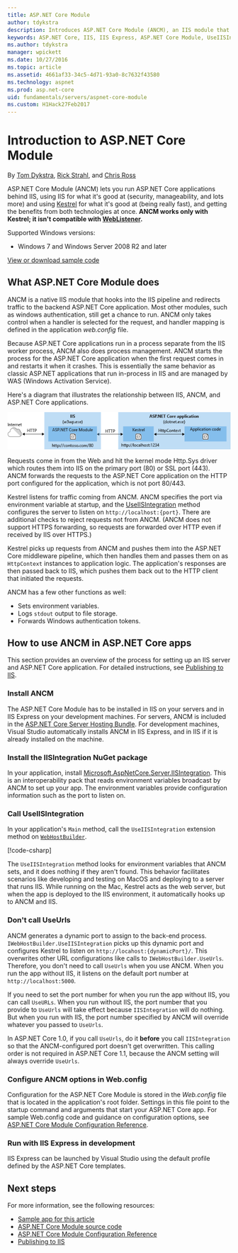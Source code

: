 ```yaml
---
title: ASP.NET Core Module
author: tdykstra
description: Introduces ASP.NET Core Module (ANCM), an IIS module that lets the Kestrel web server use IIS or IIS Express as a reverse proxy server.
keywords: ASP.NET Core, IIS, IIS Express, ASP.NET Core Module, UseIISIntegration
ms.author: tdykstra
manager: wpickett
ms.date: 10/27/2016
ms.topic: article
ms.assetid: 4661af33-34c5-4d71-93a0-8c7632f43580
ms.technology: aspnet
ms.prod: asp.net-core
uid: fundamentals/servers/aspnet-core-module
ms.custom: H1Hack27Feb2017
---
```

# Introduction to ASP.NET Core Module

By [Tom Dykstra](http://github.com/tdykstra), [Rick Strahl](https://github.com/RickStrahl), and [Chris Ross](https://github.com/Tratcher) 

ASP.NET Core Module (ANCM) lets you run ASP.NET Core applications behind IIS, using IIS for what it's good at (security, manageability, and lots more) and using [Kestrel](kestrel.md) for what it's good at (being really fast), and getting the benefits from both technologies at once. **ANCM works only with Kestrel; it isn't compatible with [WebListener](weblistener.md).** 

Supported Windows versions:

* Windows 7 and Windows Server 2008 R2 and later

[View or download sample code](https://github.com/aspnet/Docs/tree/master/aspnetcore/fundamentals/servers/aspnet-core-module/sample)

## What ASP.NET Core Module does

ANCM is a native IIS module that hooks into the IIS pipeline and redirects traffic to the backend ASP.NET Core application. Most other modules, such as windows authentication, still get a chance to run. ANCM only takes control when a handler is selected for the request, and handler mapping is defined in the application *web.config* file.

Because ASP.NET Core applications run in a process separate from the IIS worker process, ANCM also does process management. ANCM starts the process for the ASP.NET Core application when the first request comes in and restarts it when it crashes. This is essentially the same behavior as classic ASP.NET applications that run in-process in IIS and are managed by WAS (Windows Activation Service).

Here's a diagram that illustrates the relationship between IIS, ANCM, and ASP.NET Core applications.

![ASP.NET Core Module](aspnet-core-module/_static/ancm.png)

Requests come in from the Web and hit the kernel mode Http.Sys driver which routes them into IIS on the primary port (80) or SSL port (443). ANCM forwards the requests to the ASP.NET Core application on the HTTP port configured for the application, which is not port 80/443.

Kestrel listens for traffic coming from ANCM.  ANCM specifies the port via environment variable at startup, and the [UseIISIntegration](#call-useiisintegration) method configures the server to listen on `http://localhost:{port}`. There are additional checks to reject requests not from ANCM. (ANCM does not support HTTPS forwarding, so requests are forwarded over HTTP even if received by IIS over HTTPS.)

Kestrel picks up requests from ANCM and pushes them into the ASP.NET Core middleware pipeline, which then handles them and passes them on as `HttpContext` instances to application logic. The application's responses are then passed back to IIS, which pushes them back out to the HTTP client that initiated the requests.

ANCM has a few other functions as well:

* Sets environment variables.
* Logs `stdout` output to file storage.
* Forwards Windows authentication tokens.

## How to use ANCM in ASP.NET Core apps

This section provides an overview of the process for setting up an IIS server and ASP.NET Core application. For detailed instructions, see [Publishing to IIS](../../publishing/iis.md).

### Install ANCM

The ASP.NET Core Module has to be installed in IIS on your servers and in IIS Express on your development machines. For servers, ANCM is included in the [ASP.NET Core Server Hosting Bundle](https://go.microsoft.com/fwlink/?linkid=848766). For development machines, Visual Studio automatically installs ANCM in IIS Express, and in IIS if it is already installed on the machine.

### Install the IISIntegration NuGet package

In your application, install [Microsoft.AspNetCore.Server.IISIntegration](https://www.nuget.org/packages/Microsoft.AspNetCore.Server.IISIntegration/). This is an interoperability pack that reads environment variables broadcast by ANCM to set up your app. The environment variables provide configuration information such as the port to listen on. 

### Call UseIISIntegration

In your application's `Main` method, call the `UseIISIntegration` extension method on [`WebHostBuilder`](http://docs.asp.net/projects/api/en/latest/autoapi/Microsoft/AspNetCore/Hosting/WebHostBuilder/index.html#Microsoft.AspNetCore.Hosting.WebHostBuilder.md). 

[!code-csharp[](aspnet-core-module/sample/Program.cs?name=snippet_Main&highlight=12)]

The `UseIISIntegration` method looks for environment variables that ANCM sets, and it does nothing if they aren't found. This behavior facilitates scenarios like developing and testing on MacOS and deploying to a server that runs IIS.  While running on the Mac, Kestrel acts as the web server, but when the app is deployed to the IIS environment, it automatically hooks up to ANCM and IIS.

### Don't call UseUrls

ANCM generates a dynamic port to assign to the back-end process. `IWebHostBuilder.UseIISIntegration` picks up this dynamic port and configures Kestrel to listen on `http://locahost:{dynamicPort}/`. This overwrites other URL configurations like calls to `IWebHostBuilder.UseUrls`. Therefore, you don't need to call `UseUrls` when you use ANCM. When you run the app without IIS, it listens on the default port number at `http://localhost:5000`.

If you need to set the port number for when you run the app without IIS, you can call `UseURLs`.  When you run without IIS, the port number that you provide to `UseUrls` will take effect because `IISIntegration` will do nothing. But when you run with IIS, the port number specified by ANCM will override whatever you passed to `UseUrls`.

In ASP.NET Core 1.0, if you call `UseUrls`, do it **before** you call `IISIntegration` so that the ANCM-configured port doesn't get overwritten. This calling order is not required in ASP.NET Core 1.1, because the ANCM setting will always override `UseUrls`.

### Configure ANCM options in Web.config

Configuration for the ASP.NET Core Module is stored in the *Web.config* file that is located in the application's root folder. Settings in this file point to the startup command and arguments that start your ASP.NET Core app. For sample Web.config code and guidance on configuration options, see [ASP.NET Core Module Configuration Reference](../../hosting/aspnet-core-module.md).

### Run with IIS Express in development

IIS Express can be launched by Visual Studio using the default profile defined by the ASP.NET Core templates.

## Next steps

For more information, see the following resources:

* [Sample app for this article](https://github.com/aspnet/Docs/tree/master/aspnetcore/fundamentals/servers/aspnet-core-module/sample)
* [ASP.NET Core Module source code](https://github.com/aspnet/AspNetCoreModule)
* [ASP.NET Core Module Configuration Reference](../../hosting/aspnet-core-module.md)
* [Publishing to IIS](../../publishing/iis.md)
